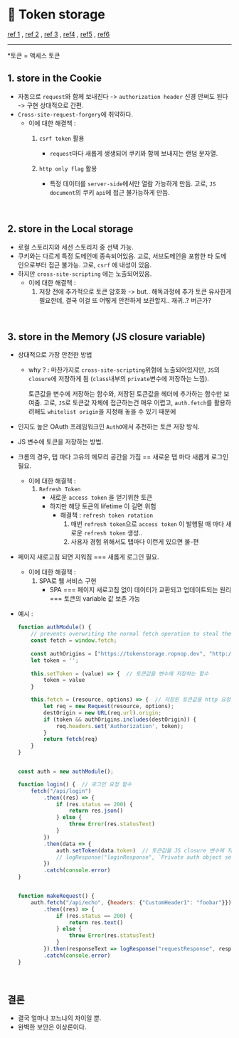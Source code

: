 # 🐧 Token storage

[ref 1](https://blog.bitsrc.io/sessionstorage-and-localstorage-a-ux-security-comparison-a05c486413e0) ,   [ref 2](https://www.youtube.com/watch?v=occfnVaZOXI) ,   [ref 3](https://auth0.com/docs/secure/security-guidance/data-security/token-storage) ,    [ref4](https://community.auth0.com/t/why-is-storing-tokens-in-memory-recommended/17742) ,   [ref5](https://blog.ropnop.com/storing-tokens-in-browser/#global-variable:~:text=or%20new%20page-,Closure%20Variable,-PoC%20Page%3A) ,   [ref6](https://dev-dain.tistory.com/m/46#:~:text=%EC%82%AC%EC%9D%B4%ED%8A%B8%20%EC%83%9D%EC%84%B1%EA%B8%B0%EC%99%80%20%EC%B0%B0%EB%96%A1%EA%B6%81%ED%95%A9%EC%9D%B4%EB%8B%A4.-,SPA%20%EA%B5%AC%ED%98%84%20%EB%B0%A9%EC%8B%9D%EB%93%A4,-SPA%20%EA%B5%AC%ED%98%84%20%EB%B0%A9%EC%8B%9D%EC%9D%80)

---

*토큰 = 액세스 토큰

## 1. store in the Cookie

- 자동으로 `request`와 함께 보내진다 -> `authorization header` 신경 안써도 된다 -> 구현 상대적으로 간편.
- `Cross-site-request-forgery`에 취약하다.
  - 이에 대한 해결책 :
    1. `csrf token` 활용
       - `request`마다 새롭게 생생되어 쿠키와 함께 보내지는 랜덤 문자열.

    2. `http only flag` 활용
       - 특정 데이터를 `server-side`에서만 열람 가능하게 만듬.
         고로, `JS document`의 쿠키 `api`에 접근 불가능하게 만듬.


<br>

## 2. store in the Local storage

- 로컬 스토리지와 세션 스토리지 중 선택 가능.
- 쿠키와는 다르게 특정 도메인에 종속되어있음.
  고로, 서브도메인을 포함한 타 도메인으로부터 접근 불가능.
  고로, `csrf` 에 내성이 있음.
- 하지만 `cross-site-scripting` 에는 노출되어있음.
  - 이에 대한 해결책 :
    1. 저장 전에 추가적으로 토큰 암호화 -> but.. 해독과정에 추가 토큰 유사한게 필요한데, 결국 이걸 또 어떻게 안전하게 보관할지.. 재귀..? 버근가?


<br>

## 3. store in the Memory (JS closure variable)

- 상대적으로 가장 안전한 방법

  - why ? :
    마찬가지로 `cross-site-scripting`위험에 노출되어있지만,
    `JS`의 `closure`에 저장하게 됨 (`class`내부의 `private`변수에 저장하는 느낌).

    토큰값을 변수에 저장하는 함수와, 저장된 토큰값을 헤더에 추가하는 함수만 보여줌.
    고로, `JS`로 토큰값 자체에 접근하는건 매우 어렵고,
    `auth.fetch`를 활용하려해도 `whitelist origin`을 지정해 놓을 수 있기 때문에 

- 인지도 높은 OAuth 프레임워크인  `AuthO`에서 추천하는 토큰 저장 방식.

- JS 변수에 토큰을 저장하는 방법.

- 크롬의 경우, 탭 마다 고유의 메모리 공간을 가짐 == 새로운 탭 마다 새롭게 로그인 필요.
  - 이에 대한 해결책 :
    1. `Refresh Token ` 
       - 새로운 `access token` 을 얻기위한 토큰
       - 하지만 해당 토큰의 lifetime 이 길면 위험
         - 해결책 : `refresh token rotation`
           1. 매번 `refresh token`으로 `access token` 이 발행될 때 마다 새로운 `refresh token` 생성..
           1. 사용자 경험 위해서도 탭마다 이런게 있으면 불-편

- 페이지 새로고침 되면 지워짐 === 새롭게 로그인 필요.

  - 이에 대한 해결책 :
    1. SPA로 웹 서비스 구현
       - SPA === 페이지 새로고침 없이 데이터가 교환되고 업데이트되는 원리 === 토큰의 variable 값 보존 가능

- 예시 : 

  ```javascript
  function authModule() {
      // prevents overwriting the normal fetch operation to steal the authorization cookie
      const fetch = window.fetch;
      
      const authOrigins = ["https://tokenstorage.ropnop.dev", "http://localhost:3000"]; // 화이트 리스트
      let token = '';
      
      this.setToken = (value) => {  // 토큰값을 변수에 저장하는 함수
          token = value
      }
  
      this.fetch = (resource, options) => {  // 저장된 토큰값을 http 요청 헤더에 추가하는 함수
          let req = new Request(resource, options);
          destOrigin = new URL(req.url).origin;
          if (token && authOrigins.includes(destOrigin)) {
              req.headers.set('Authorization', token);
          }
          return fetch(req)
      }
  }
  
  
  const auth = new authModule();
  
  function login() {  // 로그인 요청 함수
      fetch("/api/login")
          .then((res) => {
              if (res.status == 200) {
                  return res.json()
              } else {
                  throw Error(res.statusText)
              }
          })
          .then(data => {
              auth.setToken(data.token)  // 토큰값을 JS closure 변수에 저장
              // logResponse("loginResponse", `Private auth object set with token value: ${data.token}`)
          })
          .catch(console.error)
  }
  
  
  function makeRequest() {
      auth.fetch("/api/echo", {headers: {"CustomHeader1": "foobar"}})
          .then((res) => {
              if (res.status == 200) {
                  return res.text()
              } else {
                  throw Error(res.statusText)
              }
          }).then(responseText => logResponse("requestResponse", responseText))
          .catch(console.error)
  }
  ```

<br>

## 결론

- 결국 얼마나 꼬느냐의 차이일 뿐.
- 완벽한 보안은 이상론이다.
